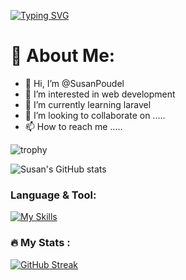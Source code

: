 [![Typing SVG](https://readme-typing-svg.demolab.com?font=Fira+Code&pause=1000&width=435&lines=Welcome+to+Susan's+Profile)](https://git.io/typing-svg)
# 💫 About Me:
- 👋 Hi, I’m @SusanPoudel
- 👀 I’m interested in web development 
- 🌱 I’m currently learning laravel
- 💞️ I’m looking to collaborate on ..... 
- 📫 How to reach me .....

![trophy](https://github-profile-trophy.vercel.app/?username=SusanPoudel&theme=onedark)

![Susan's GitHub stats](https://github-readme-stats.vercel.app/api?username=Susanpoudel&theme=merko&show_icons=true)

### Language & Tool:  

[![My Skills](https://skillicons.dev/icons?i=laravel,html,css,bootstrap,js,jquery,c,cpp,java,php,git,github,linux,mysql,vscode,react)]()
<!---
SusanPoudel/SusanPoudel is a ✨ special ✨ repository because its `README.md` (this file) appears on your GitHub profile.
You can click the Preview link to take a look at your changes.ok
--->
### :fire: My Stats :
[![GitHub Streak](https://streak-stats.demolab.com/?user=SusanPoudel&theme=dark&hide)](https://git.io/streak-stats)
<!---
